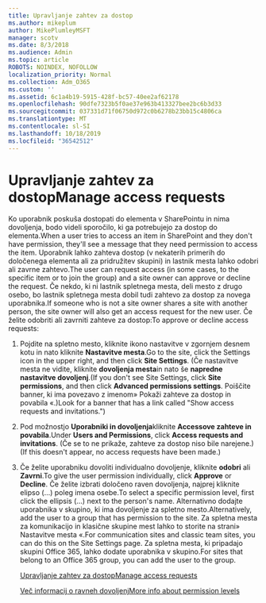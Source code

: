 ```yaml
---
title: Upravljanje zahtev za dostop
ms.author: mikeplum
author: MikePlumleyMSFT
manager: scotv
ms.date: 8/3/2018
ms.audience: Admin
ms.topic: article
ROBOTS: NOINDEX, NOFOLLOW
localization_priority: Normal
ms.collection: Adm_O365
ms.custom: ''
ms.assetid: 6c1a4b19-5915-428f-bc57-40ee2af62178
ms.openlocfilehash: 90dfe7323b5f0ae37e963b413327bee2bc6b3d33
ms.sourcegitcommit: 037331d71f06750d972c0b6278b23bb15c4806ca
ms.translationtype: MT
ms.contentlocale: sl-SI
ms.lasthandoff: 10/18/2019
ms.locfileid: "36542512"
---
```

# <a name="manage-access-requests"></a><span data-ttu-id="acf46-102">Upravljanje zahtev za dostop</span><span class="sxs-lookup"><span data-stu-id="acf46-102">Manage access requests</span></span>

<span data-ttu-id="acf46-103">Ko uporabnik poskuša dostopati do elementa v SharePointu in nima dovoljenja, bodo videli sporočilo, ki ga potrebujejo za dostop do elementa.</span><span class="sxs-lookup"><span data-stu-id="acf46-103">When a user tries to access an item in SharePoint and they don't have permission, they'll see a message that they need permission to access the item.</span></span> <span data-ttu-id="acf46-104">Uporabnik lahko zahteva dostop (v nekaterih primerih do določenega elementa ali za pridružitev skupini) in lastnik mesta lahko odobri ali zavrne zahtevo.</span><span class="sxs-lookup"><span data-stu-id="acf46-104">The user can request access (in some cases, to the specific item or to join the group) and a site owner can approve or decline the request.</span></span> <span data-ttu-id="acf46-105">Če nekdo, ki ni lastnik spletnega mesta, deli mesto z drugo osebo, bo lastnik spletnega mesta dobil tudi zahtevo za dostop za novega uporabnika.</span><span class="sxs-lookup"><span data-stu-id="acf46-105">If someone who is not a site owner shares a site with another person, the site owner will also get an access request for the new user.</span></span> <span data-ttu-id="acf46-106">Če želite odobriti ali zavrniti zahteve za dostop:</span><span class="sxs-lookup"><span data-stu-id="acf46-106">To approve or decline access requests:</span></span>
  
1. <span data-ttu-id="acf46-107">Pojdite na spletno mesto, kliknite ikono nastavitve v zgornjem desnem kotu in nato kliknite **Nastavitve mesta**.</span><span class="sxs-lookup"><span data-stu-id="acf46-107">Go to the site, click the Settings icon in the upper right, and then click **Site Settings**.</span></span> <span data-ttu-id="acf46-108">(Če nastavitve mesta ne vidite, kliknite **dovoljenja mesta**in nato še **napredne nastavitve dovoljenj**.</span><span class="sxs-lookup"><span data-stu-id="acf46-108">(If you don't see Site Settings, click **Site permissions**, and then click **Advanced permissions settings**.</span></span> <span data-ttu-id="acf46-109">Poiščite banner, ki ima povezavo z imenom» Pokaži zahteve za dostop in povabila «.)</span><span class="sxs-lookup"><span data-stu-id="acf46-109">Look for a banner that has a link called "Show access requests and invitations.")</span></span>
    
2. <span data-ttu-id="acf46-110">Pod možnostjo **Uporabniki in dovoljenja**kliknite **Accessove zahteve in povabila**.</span><span class="sxs-lookup"><span data-stu-id="acf46-110">Under **Users and Permissions**, click **Access requests and invitations**.</span></span> <span data-ttu-id="acf46-111">(Če se to ne prikaže, zahteve za dostop niso bile narejene.)</span><span class="sxs-lookup"><span data-stu-id="acf46-111">(If this doesn't appear, no access requests have been made.)</span></span>
    
3. <span data-ttu-id="acf46-112">Če želite uporabniku dovoliti individualno dovoljenje, kliknite **odobri** ali **Zavrni**.</span><span class="sxs-lookup"><span data-stu-id="acf46-112">To give the user permission individually, click **Approve** or **Decline**.</span></span> <span data-ttu-id="acf46-113">Če želite izbrati določeno raven dovoljenja, najprej kliknite elipso (...) poleg imena osebe.</span><span class="sxs-lookup"><span data-stu-id="acf46-113">To select a specific permission level, first click the ellipsis (...) next to the person's name.</span></span> <span data-ttu-id="acf46-114">Alternativno dodajte uporabnika v skupino, ki ima dovoljenje za spletno mesto.</span><span class="sxs-lookup"><span data-stu-id="acf46-114">Alternatively, add the user to a group that has permission to the site.</span></span> <span data-ttu-id="acf46-115">Za spletna mesta za komunikacijo in klasične skupine mest lahko to storite na strani» Nastavitve mesta «.</span><span class="sxs-lookup"><span data-stu-id="acf46-115">For communication sites and classic team sites, you can do this on the Site Settings page.</span></span> <span data-ttu-id="acf46-116">Za spletna mesta, ki pripadajo skupini Office 365, lahko dodate uporabnika v skupino.</span><span class="sxs-lookup"><span data-stu-id="acf46-116">For sites that belong to an Office 365 group, you can add the user to the group.</span></span>
    
    [<span data-ttu-id="acf46-117">Upravljanje zahtev za dostop</span><span class="sxs-lookup"><span data-stu-id="acf46-117">Manage access requests </span></span>](https://go.microsoft.com/fwlink/?linkid=2008747)
    
    [<span data-ttu-id="acf46-118">Več informacij o ravneh dovoljenj</span><span class="sxs-lookup"><span data-stu-id="acf46-118">More info about permission levels</span></span>](https://go.microsoft.com/fwlink/?linkid=867071)
    


